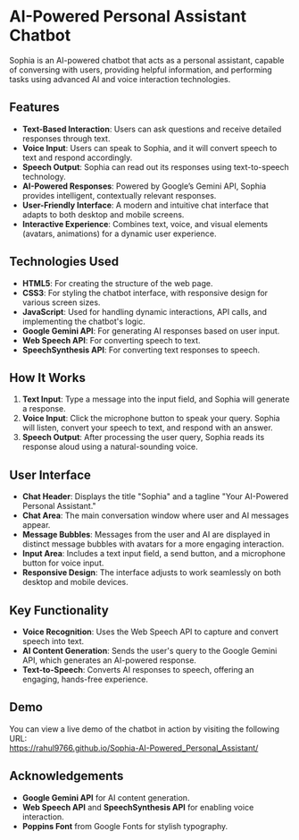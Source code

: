 #  AI-Powered Personal Assistant Chatbot

Sophia is an AI-powered chatbot that acts as a personal assistant, capable of conversing with users, providing helpful information, and performing tasks using advanced AI and voice interaction technologies.

## Features
- **Text-Based Interaction**: Users can ask questions and receive detailed responses through text.
- **Voice Input**: Users can speak to Sophia, and it will convert speech to text and respond accordingly.
- **Speech Output**: Sophia can read out its responses using text-to-speech technology.
- **AI-Powered Responses**: Powered by Google’s Gemini API, Sophia provides intelligent, contextually relevant responses.
- **User-Friendly Interface**: A modern and intuitive chat interface that adapts to both desktop and mobile screens.
- **Interactive Experience**: Combines text, voice, and visual elements (avatars, animations) for a dynamic user experience.

## Technologies Used
- **HTML5**: For creating the structure of the web page.
- **CSS3**: For styling the chatbot interface, with responsive design for various screen sizes.
- **JavaScript**: Used for handling dynamic interactions, API calls, and implementing the chatbot's logic.
- **Google Gemini API**: For generating AI responses based on user input.
- **Web Speech API**: For converting speech to text.
- **SpeechSynthesis API**: For converting text responses to speech.

## How It Works
1. **Text Input**: Type a message into the input field, and Sophia will generate a response.
2. **Voice Input**: Click the microphone button to speak your query. Sophia will listen, convert your speech to text, and respond with an answer.
3. **Speech Output**: After processing the user query, Sophia reads its response aloud using a natural-sounding voice.

## User Interface
- **Chat Header**: Displays the title "Sophia" and a tagline "Your AI-Powered Personal Assistant."
- **Chat Area**: The main conversation window where user and AI messages appear.
- **Message Bubbles**: Messages from the user and AI are displayed in distinct message bubbles with avatars for a more engaging interaction.
- **Input Area**: Includes a text input field, a send button, and a microphone button for voice input.
- **Responsive Design**: The interface adjusts to work seamlessly on both desktop and mobile devices.

## Key Functionality
- **Voice Recognition**: Uses the Web Speech API to capture and convert speech into text.
- **AI Content Generation**: Sends the user's query to the Google Gemini API, which generates an AI-powered response.
- **Text-to-Speech**: Converts AI responses to speech, offering an engaging, hands-free experience.

## Demo
You can view a live demo of the chatbot in action by visiting the following URL:  
https://rahul9766.github.io/Sophia-AI-Powered_Personal_Assistant/

## Acknowledgements
- **Google Gemini API** for AI content generation.
- **Web Speech API** and **SpeechSynthesis API** for enabling voice interaction.
- **Poppins Font** from Google Fonts for stylish typography.

